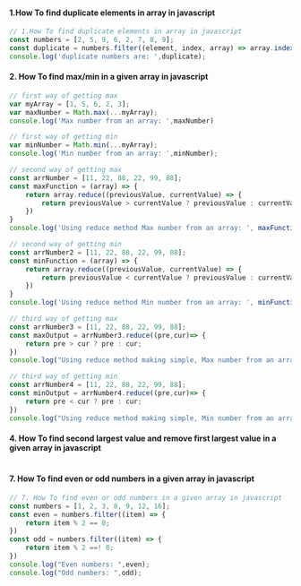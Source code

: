 #### 1.How To find duplicate elements in array in javascript
```javascript
// 1.How To find duplicate elements in array in javascript
const numbers = [2, 5, 9, 6, 2, 7, 8, 9];
const duplicate = numbers.filter((element, index, array) => array.indexOf(element) != index);
console.log('duplicate numbers are: ',duplicate);
```


#### 2. How To find max/min in a given array in javascript
```javascript
// first way of getting max 
var myArray = [1, 5, 6, 2, 3];
var maxNumber = Math.max(...myArray);
console.log('Max number from an array: ',maxNumber)
```


```javascript
// first way of getting min 
var minNumber = Math.min(...myArray);
console.log('Min number from an array: ',minNumber);
```


```javascript
// second way of getting max
const arrNumber = [11, 22, 88, 22, 99, 88];
const maxFunction = (array) => {
    return array.reduce((previousValue, currentValue) => {
        return previousValue > currentValue ? previousValue : currentValue;
    })
}
console.log('Using reduce method Max number from an array: ', maxFunction(arrNumber));

```


```javascript
// second way of getting min
const arrNumber2 = [11, 22, 88, 22, 99, 88];
const minFunction = (array) => {
    return array.reduce((previousValue, currentValue) => {
        return previousValue < currentValue ? previousValue : currentValue;
    })
}
console.log('Using reduce method Min number from an array: ', minFunction(arrNumber2));
```


```javascript
// third way of getting max
const arrNumber3 = [11, 22, 88, 22, 99, 88];
const maxOutput = arrNumber3.reduce((pre,cur)=> {
    return pre > cur ? pre : cur;
})
console.log("Using reduce method making simple, Max number from an array: ",maxOutput);

```


```javascript
// third way of getting min
const arrNumber4 = [11, 22, 88, 22, 99, 88];
const minOutput = arrNumber4.reduce((pre,cur)=> {
    return pre < cur ? pre : cur;
})
console.log("Using reduce method making simple, Min number from an array: ",minOutput);


```


#### 4. How To find second largest value and remove first largest value in a given array in javascript
```javascript

```


#### 7. How To find even or odd numbers in a given array in javascript
```javascript
// 7. How To find even or odd numbers in a given array in javascript 
const numbers = [1, 2, 3, 8, 9, 12, 16];
const even = numbers.filter((item) => {
    return item % 2 == 0;
})
const odd = numbers.filter((item) => {
    return item % 2 ==! 0;
})
console.log("Even numbers: ",even);
console.log("Odd numbers: ",odd);
```


#### 
```javascript

```
